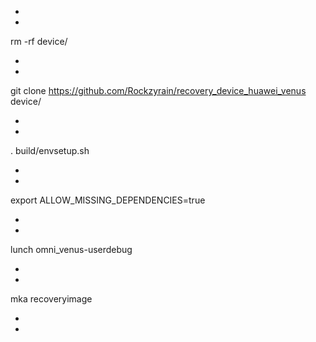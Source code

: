 *
*

rm -rf device/

*
*

git clone https://github.com/Rockzyrain/recovery_device_huawei_venus device/

*
*

. build/envsetup.sh

*
*

export ALLOW_MISSING_DEPENDENCIES=true 

*
*

lunch omni_venus-userdebug

*
*

mka recoveryimage

*
*
